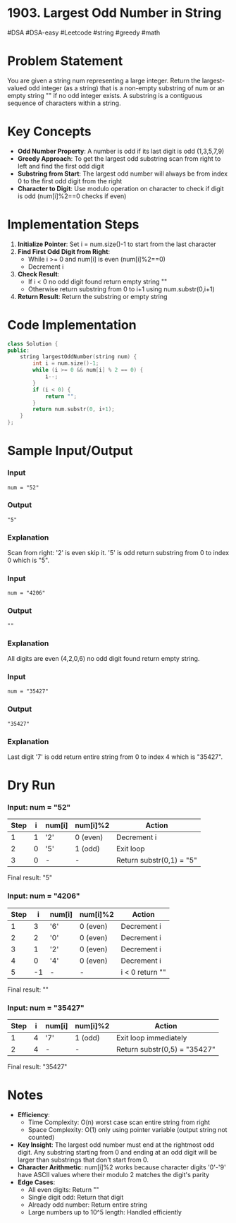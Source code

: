 # 1903. Largest Odd Number in String
#DSA #DSA-easy #Leetcode #string #greedy #math
# Problem Statement
You are given a string num representing a large integer. Return the largest-valued odd integer (as a string) that is a non-empty substring of num or an empty string "" if no odd integer exists. A substring is a contiguous sequence of characters within a string.
# Key Concepts
- **Odd Number Property**: A number is odd if its last digit is odd (1,3,5,7,9)
- **Greedy Approach**: To get the largest odd substring scan from right to left and find the first odd digit
- **Substring from Start**: The largest odd number will always be from index 0 to the first odd digit from the right
- **Character to Digit**: Use modulo operation on character to check if digit is odd (num[i]%2==0 checks if even)
# Implementation Steps
1. **Initialize Pointer**: Set i = num.size()-1 to start from the last character
2. **Find First Odd Digit from Right**:
   - While i >= 0 and num[i] is even (num[i]%2==0)
   - Decrement i
3. **Check Result**:
   - If i < 0 no odd digit found return empty string ""
   - Otherwise return substring from 0 to i+1 using num.substr(0,i+1)
4. **Return Result**: Return the substring or empty string
# Code Implementation
```cpp
class Solution {
public:
    string largestOddNumber(string num) {
        int i = num.size()-1;
        while (i >= 0 && num[i] % 2 == 0) {
            i--;
        }
        if (i < 0) {
            return "";
        }
        return num.substr(0, i+1);
    }
};
```
# Sample Input/Output
### Input
```plaintext
num = "52"
```
### Output
```plaintext
"5"
```
### Explanation
Scan from right: '2' is even skip it. '5' is odd return substring from 0 to index 0 which is "5".
### Input
```plaintext
num = "4206"
```
### Output
```plaintext
""
```
### Explanation
All digits are even (4,2,0,6) no odd digit found return empty string.
### Input
```plaintext
num = "35427"
```
### Output
```plaintext
"35427"
```
### Explanation
Last digit '7' is odd return entire string from 0 to index 4 which is "35427".
# Dry Run
### Input: num = "52"
| Step | i | num[i] | num[i]%2 | Action |
| ---- | - | ------ | -------- | ------ |
| 1 | 1 | '2' | 0 (even) | Decrement i |
| 2 | 0 | '5' | 1 (odd) | Exit loop |
| 3 | 0 | - | - | Return substr(0,1) = "5" |
Final result: "5"
### Input: num = "4206"
| Step | i | num[i] | num[i]%2 | Action |
| ---- | - | ------ | -------- | ------ |
| 1 | 3 | '6' | 0 (even) | Decrement i |
| 2 | 2 | '0' | 0 (even) | Decrement i |
| 3 | 1 | '2' | 0 (even) | Decrement i |
| 4 | 0 | '4' | 0 (even) | Decrement i |
| 5 | -1 | - | - | i < 0 return "" |
Final result: ""
### Input: num = "35427"
| Step | i | num[i] | num[i]%2 | Action |
| ---- | - | ------ | -------- | ------ |
| 1 | 4 | '7' | 1 (odd) | Exit loop immediately |
| 2 | 4 | - | - | Return substr(0,5) = "35427" |
Final result: "35427"
# Notes
- **Efficiency**:
  - Time Complexity: O(n) worst case scan entire string from right
  - Space Complexity: O(1) only using pointer variable (output string not counted)
- **Key Insight**: The largest odd number must end at the rightmost odd digit. Any substring starting from 0 and ending at an odd digit will be larger than substrings that don't start from 0.
- **Character Arithmetic**: num[i]%2 works because character digits '0'-'9' have ASCII values where their modulo 2 matches the digit's parity
- **Edge Cases**:
  - All even digits: Return ""
  - Single digit odd: Return that digit
  - Already odd number: Return entire string
  - Large numbers up to 10^5 length: Handled efficiently